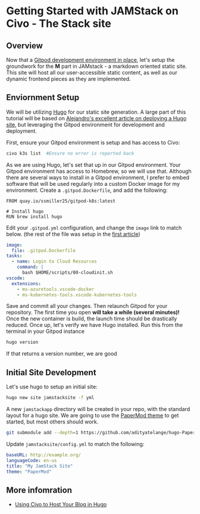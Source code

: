 # Getting Started with JAMStack on Civo - The Stack site

## Overview

Now that a [Gitpod development environment in place](https://www.civo.com/learn/civo-development-environment-with-gitpod), let's setup the groundwork for the **M** part in JAMstack - a markdown oriented static site.  This site will host all our user-accessible static content, as well as our dynamic frontend pieces as they are implemented.

## Enviornment Setup 

We will be utilizing [Hugo](https://gohugo.io/) for our static site generation.  A large part of this tutorial will be based on [Alejandro's excellent article on deploying a Hugo site](https://www.civo.com/learn/using-civo-k3s-service-to-host-your-blog-in-hugo-using-github-actions), but leveraging the Gitpod environment for development and deployment.

First, ensure your Gitpod environment is setup and has access to Civo:

```sh
civo k3s list  #Ensure no error is reported back 
```

As we are using Hugo, let's set that up in our Gitpod environment.  Your Gitpod environment has access to Homebrew, so we will use that.  Although there are several ways to install in a Gitpod environment, I prefer to embed software that will be used regularly into a custom Docker image for my environment.  Create a `.gitpod.Dockerfile`, and add the following:

```text
FROM quay.io/ssmiller25/gitpod-k8s:latest

# Install hugo
RUN brew install hugo
```

Edit your `.gitpod.yml` configuration, and change the `image` link to match below.  (the rest of the file was setup in the [first article](https://www.civo.com/learn/civo-development-environment-with-gitpod))

```yaml
image:
  file: .gitpod.Dockerfile
tasks:
  - name: Login to Cloud Resources
    command: |
      bash $HOME/scripts/00-cloudinit.sh
vscode:
  extensions:
    - ms-azuretools.vscode-docker
    - ms-kubernetes-tools.vscode-kubernetes-tools
```

Save and commit all your changes.  Then relaunch Gitpod for your repository.  The first time you open **will take a while (several minutes)!**  Once the new container is build, the launch time should be drastically reduced.  Once up, let's verify we have Hugo installed.  Run this from the terminal in your Gitpod instance

```sh
hugo version
```

If that returns a version number, we are good

## Initial Site Development

Let's use hugo to setup an initial site:

```sh
hugo new site jamstacksite -f yml
```

A new `jamstackapp` directory will be created in your repo, with the standard layout for a hugo site.  We are going to use the [PaperMod theme](https://github.com/adityatelange/hugo-PaperMod) to get started, but most others should work.

```sh
git submodule add --depth=1 https://github.com/adityatelange/hugo-PaperMod.git jamestacksite/themes/papermod
```

Update `jamstacksite/config.yml` to match the following:

```yaml
baseURL: http://example.org/
languageCode: en-us
title: "My JamStack Site"
theme: "PaperMod"
```


## More infomration

- [Using Civo to Host Your Blog in Hugo](https://www.civo.com/learn/using-civo-k3s-service-to-host-your-blog-in-hugo-using-github-actions)

